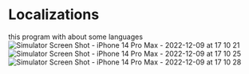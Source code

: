 # Localizations
this program with about some languages
![Simulator Screen Shot - iPhone 14 Pro Max - 2022-12-09 at 17 10 21](https://user-images.githubusercontent.com/112075678/206701245-dbb112c3-4857-4398-b82e-7f1121dfa5c1.png)
![Simulator Screen Shot - iPhone 14 Pro Max - 2022-12-09 at 17 10 25](https://user-images.githubusercontent.com/112075678/206701288-26c0a97b-3247-47d2-9175-db107018d947.png)
![Simulator Screen Shot - iPhone 14 Pro Max - 2022-12-09 at 17 10 28](https://user-images.githubusercontent.com/112075678/206701302-5b3595ec-b471-42bc-b024-ca38ac99cafa.png)

